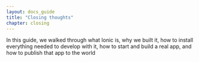 ```yaml
---
layout: docs_guide
title: "Closing thoughts"
chapter: closing
---
```


In this guide, we walked through what Ionic is, why we built it, how to install everything needed to develop with it, how to start and build a real app, and how to publish that app to the world
